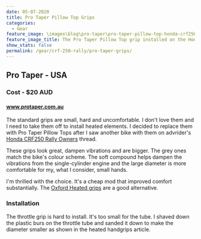 ```yaml
---
date: 05-07-2020
title: Pro Taper Pillow Top Grips
categories:
  - Gear
feature_image: \images\blog\pro-taper\pro-taper-pillow-top-honda-crf250-rally
feature_image_title: The Pro Taper Pillow Top grip installed on the Honda CRF250 Rally
show_stats: false
permalink: /gear/crf-250-rally/pro-taper-grips/
---
```

<h2>Pro Taper - USA</h2>
<h3>Cost - $20 AUD</h3>
<h4>
  <a href="https://www.protaper.com/">www.protaper.com.au</a>
</h4>
<p>
  The standard grips are small, hard and uncomfortable. I don't love them and I need to take them off to install heated elements. I decided to replace them with Pro Taper Pillow Tops after I saw another bike with them on advrider's <a href="https://advrider.com/f/threads/honda-crf250-rally-owners.1212233/" target="_blank">Honda CRF250 Rally Owners</a> thread.
</p>

<p>
  These grips look great, dampen vibrations and are bigger. The grey ones match the bike's colour scheme. The soft compound helps dampen the vibrations from the single-cylinder engine and the large diameter is more comfortable for my, what I consider, small hands.
</p>

<p>
  I'm thrilled with the choice. It's a cheap mod that improved comfort substantially. The <a href="https://www.oxfordproducts.com/motorcycle/product_type/accessories/handlebar_accessories/heated_grips/" target="_blank">Oxford Heated grips</a> are a good alternative.
</p>

<h3>Installation</h3>
<p>
  The throttle grip is hard to install. It's too small for the tube. I shaved down the plastic burs on the throttle tube and sanded it down to make the diameter smaller as shown in the heated handgrips article.
</p>

